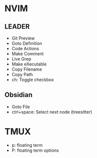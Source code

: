 # NVIM

## LEADER

- Git Preview
- Goto Definition
- Code Actions
- Make Comment
- Live Grep
- Make eXecutable
- Copy Filename
- Copy Path
- ch: Toggle checkbox

## Obsidian

- Goto File
- ctrl+space: Select next node (treesitter)

# TMUX

- p: floating term
- P: floating term options
